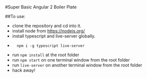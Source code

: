 #Super Basic Angular 2 Boiler Plate

##To use:
- clone the repository and cd into it.
- install node from https://nodejs.org/
- install typescript and live-server globally.
- 
  ```
    npm i -g typescript live-server
  ```
- run ```npm install``` at the root folder
- run ```npm start``` on one terminal window from the root folder
- run ```live-server``` on another terminal window from the root folder
- hack away!
